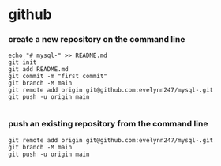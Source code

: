# github

### create a new repository on the command line

```
echo "# mysql-" >> README.md
git init
git add README.md
git commit -m "first commit"
git branch -M main
git remote add origin git@github.com:evelynn247/mysql-.git
git push -u origin main
                
```

###  push an existing repository from the command line

```
git remote add origin git@github.com:evelynn247/mysql-.git
git branch -M main
git push -u origin main
```

